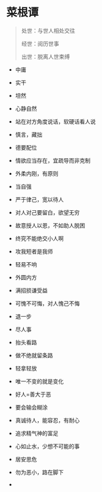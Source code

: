 # 菜根谭

> 处世：与世人相处交往
> 
> 经世：阅历世事
> 
> 出世：脱离人世束缚



- 中庸

- 实干

- 坦然

- 心静自然

- 站在对方角度说话，软硬话看人说

- 慎言，藏拙

- 德要配位

- 情欲应当存在，宜疏导而非克制

- 外柔内刚，有原则

- 当自强

- 严于律己，宽以待人

- 对人对己要留白，欲望无穷

- 故意授人以恩，不如助人脱困

- 终究不能绝交小人啊

- 攻我短者是我师

- 轻易不响

- 外圆内方

- 满招损谦受益

- 可愧不可悔，对人愧己不悔

- 退一步

- 尽人事

- 抬头看路

- 做不绝就留条路

- 轻拿轻放

- 唯一不变的就是变化

- 好人=善大于恶

- 要会输会糊涂

- 真诚待人，能容忍，有耐心

- 追求精气神的富足

- 心如止水，少想不可能的事

- 居安思危

- 勿为恶小，路在脚下

- 
